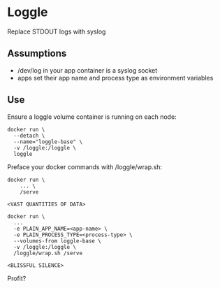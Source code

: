 # Loggle

Replace STDOUT logs with syslog

## Assumptions

- /dev/log in your app container is a syslog socket
- apps set their app name and process type as environment
    variables

## Use

Ensure a loggle volume container is running on each node:

    docker run \
      --detach \
      --name="loggle-base" \
      -v /loggle:/loggle \
      loggle

Preface your docker commands with /loggle/wrap.sh:

    docker run \
        ... \
        /serve

    <VAST QUANTITIES OF DATA>

    docker run \
      ...
      -e PLAIN_APP_NAME=<app-name> \
      -e PLAIN_PROCESS_TYPE=<process-type> \
      --volumes-from loggle-base \
      -v /loggle:/loggle \
      /loggle/wrap.sh /serve

    <BLISSFUL SILENCE>


Profit?
